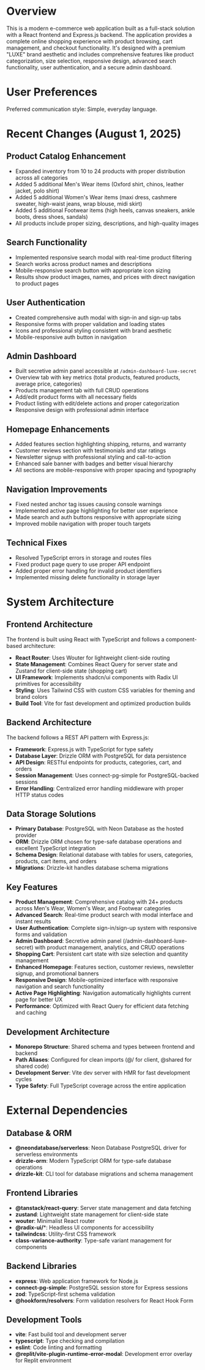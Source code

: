 # Overview

This is a modern e-commerce web application built as a full-stack solution with a React frontend and Express.js backend. The application provides a complete online shopping experience with product browsing, cart management, and checkout functionality. It's designed with a premium "LUXE" brand aesthetic and includes comprehensive features like product categorization, size selection, responsive design, advanced search functionality, user authentication, and a secure admin dashboard.

# User Preferences

Preferred communication style: Simple, everyday language.

# Recent Changes (August 1, 2025)

## Product Catalog Enhancement
- Expanded inventory from 10 to 24 products with proper distribution across all categories
- Added 5 additional Men's Wear items (Oxford shirt, chinos, leather jacket, polo shirt)
- Added 5 additional Women's Wear items (maxi dress, cashmere sweater, high-waist jeans, wrap blouse, midi skirt)
- Added 5 additional Footwear items (high heels, canvas sneakers, ankle boots, dress shoes, sandals)
- All products include proper sizing, descriptions, and high-quality images

## Search Functionality
- Implemented responsive search modal with real-time product filtering
- Search works across product names and descriptions
- Mobile-responsive search button with appropriate icon sizing
- Results show product images, names, and prices with direct navigation to product pages

## User Authentication
- Created comprehensive auth modal with sign-in and sign-up tabs
- Responsive forms with proper validation and loading states
- Icons and professional styling consistent with brand aesthetic
- Mobile-responsive auth button in navigation

## Admin Dashboard
- Built secretive admin panel accessible at `/admin-dashboard-luxe-secret`
- Overview tab with key metrics (total products, featured products, average price, categories)
- Products management tab with full CRUD operations
- Add/edit product forms with all necessary fields
- Product listing with edit/delete actions and proper categorization
- Responsive design with professional admin interface

## Homepage Enhancements
- Added features section highlighting shipping, returns, and warranty
- Customer reviews section with testimonials and star ratings
- Newsletter signup with professional styling and call-to-action
- Enhanced sale banner with badges and better visual hierarchy
- All sections are mobile-responsive with proper spacing and typography

## Navigation Improvements
- Fixed nested anchor tag issues causing console warnings
- Implemented active page highlighting for better user experience
- Made search and auth buttons responsive with appropriate sizing
- Improved mobile navigation with proper touch targets

## Technical Fixes
- Resolved TypeScript errors in storage and routes files
- Fixed product page query to use proper API endpoint
- Added proper error handling for invalid product identifiers
- Implemented missing delete functionality in storage layer

# System Architecture

## Frontend Architecture

The frontend is built using React with TypeScript and follows a component-based architecture:

- **React Router**: Uses Wouter for lightweight client-side routing
- **State Management**: Combines React Query for server state and Zustand for client-side state (shopping cart)
- **UI Framework**: Implements shadcn/ui components with Radix UI primitives for accessibility
- **Styling**: Uses Tailwind CSS with custom CSS variables for theming and brand colors
- **Build Tool**: Vite for fast development and optimized production builds

## Backend Architecture

The backend follows a REST API pattern with Express.js:

- **Framework**: Express.js with TypeScript for type safety
- **Database Layer**: Drizzle ORM with PostgreSQL for data persistence
- **API Design**: RESTful endpoints for products, categories, cart, and orders
- **Session Management**: Uses connect-pg-simple for PostgreSQL-backed sessions
- **Error Handling**: Centralized error handling middleware with proper HTTP status codes

## Data Storage Solutions

- **Primary Database**: PostgreSQL with Neon Database as the hosted provider
- **ORM**: Drizzle ORM chosen for type-safe database operations and excellent TypeScript integration
- **Schema Design**: Relational database with tables for users, categories, products, cart items, and orders
- **Migrations**: Drizzle-kit handles database schema migrations

## Key Features

- **Product Management**: Comprehensive catalog with 24+ products across Men's Wear, Women's Wear, and Footwear categories
- **Advanced Search**: Real-time product search with modal interface and instant results
- **User Authentication**: Complete sign-in/sign-up system with responsive forms and validation
- **Admin Dashboard**: Secretive admin panel (/admin-dashboard-luxe-secret) with product management, analytics, and CRUD operations
- **Shopping Cart**: Persistent cart state with size selection and quantity management
- **Enhanced Homepage**: Features section, customer reviews, newsletter signup, and promotional banners
- **Responsive Design**: Mobile-optimized interface with responsive navigation and search functionality
- **Active Page Highlighting**: Navigation automatically highlights current page for better UX
- **Performance**: Optimized with React Query for efficient data fetching and caching

## Development Architecture

- **Monorepo Structure**: Shared schema and types between frontend and backend
- **Path Aliases**: Configured for clean imports (@/ for client, @shared for shared code)
- **Development Server**: Vite dev server with HMR for fast development cycles
- **Type Safety**: Full TypeScript coverage across the entire application

# External Dependencies

## Database & ORM
- **@neondatabase/serverless**: Neon Database PostgreSQL driver for serverless environments
- **drizzle-orm**: Modern TypeScript ORM for type-safe database operations
- **drizzle-kit**: CLI tool for database migrations and schema management

## Frontend Libraries
- **@tanstack/react-query**: Server state management and data fetching
- **zustand**: Lightweight state management for client-side state
- **wouter**: Minimalist React router
- **@radix-ui/***: Headless UI components for accessibility
- **tailwindcss**: Utility-first CSS framework
- **class-variance-authority**: Type-safe variant management for components

## Backend Libraries
- **express**: Web application framework for Node.js
- **connect-pg-simple**: PostgreSQL session store for Express sessions
- **zod**: TypeScript-first schema validation
- **@hookform/resolvers**: Form validation resolvers for React Hook Form

## Development Tools
- **vite**: Fast build tool and development server
- **typescript**: Type checking and compilation
- **eslint**: Code linting and formatting
- **@replit/vite-plugin-runtime-error-modal**: Development error overlay for Replit environment
